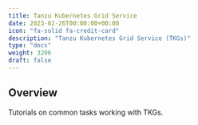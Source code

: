 ```yaml
---
title: Tanzu Kubernetes Grid Service
date: 2023-02-26T00:00:00+00:00
icon: "fa-solid fa-credit-card"
description: "Tanzu Kubernetes Grid Service (TKGs)"
type: "docs"
weight: 3206
draft: false
---
```


## Overview

Tutorials on common tasks working with TKGs.
